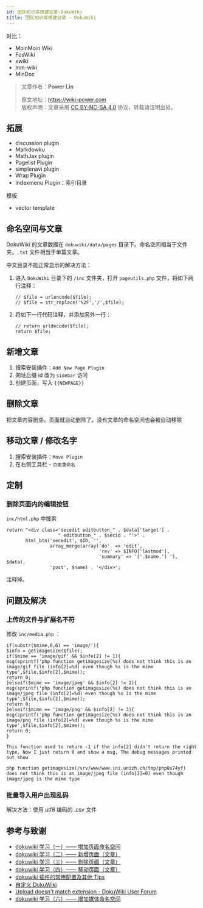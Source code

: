 ```yaml
---
id: 团队知识库搭建记录-DokuWiki
title: 团队知识库搭建记录 - DokuWiki
---
```



对比：

- MoinMoin Wiki
- FosWiki
- xwiki
- mm-wiki
- MinDoc



> 文章作者：**Power Lin**
>
> 原文地址：<https://wiki-power.com>  
> 版权声明：文章采用 [CC BY-NC-SA 4.0](https://creativecommons.org/licenses/by/4.0/deed.zh) 协议，转载请注明出处。

## 拓展

- discussion plugin
- Markdowku
- MathJax plugin
- Pagelist Plugin
- simplenavi plugin
- Wrap Plugin
- Indexmenu Plugin：索引目录

模板

- vector template

## 命名空间与文章

DokuWiki 的文章数据在 `dokuwiki/data/pages` 目录下。命名空间相当于文件夹，`.txt` 文件相当于单篇文章。

中文目录不能正常显示的解决方法：

1. 进入 `DokuWiki` 目录下的 `/inc` 文件夹，打开 `pageutils.php` 文件，将如下两行注释：

   ```
   // $file = urlencode($file);
   // $file = str_replace('%2F','/',$file);
   ```

2. 将如下一行代码注释，并添加另外一行：

   ```
   // return urldecode($file);
   return $file;
   ```

## 新增文章

1. 搜索安装插件：`Add New Page Plugin`
2. 网址后缀 id 改为 `sidebar` 访问
3. 创建页面，写入 `{{NEWPAGE}}`

## 删除文章

把文章内容删空，页面就自动删除了。没有文章的命名空间也会被自动移除

## 移动文章 / 修改名字

1. 搜索安装插件：`Move Plugin`
2. 在右侧工具栏 - `页面重命名`

## 定制

### 删除页面内的编辑按钮

`inc/html.php` 中搜索

```
return "<div class='secedit editbutton_" . $data['target'] .
                   " editbutton_" . $secid . "'>" .
       html_btn('secedit', $ID, '',
                array_merge(array('do'  => 'edit',
                                  'rev' => $INFO['lastmod'],
                                  'summary' => '['.$name.'] '), $data),
                'post', $name) . '</div>';
```

注释掉。

## 问题及解决

### 上传的文件与扩展名不符

修改 `inc/media.php` ：

```
if(substr($mime,0,6) == 'image/'){
$info = getimagesize($file);
if($mime == 'image/gif' && $info[2] != 1){
msg(sprintf('php function getimagesize(%s) does not think this is an image/gif file (info[2]=%d) even though %s is the mime type',$file,$info[2],$mime));
return 0;
}elseif($mime == 'image/jpeg' && $info[2] != 2){
msg(sprintf('php function getimagesize(%s) does not think this is an image/jpeg file (info[2]=%d) even though %s is the mime type',$file,$info[2],$mime));
return 0;
}elseif($mime == 'image/png' && $info[2] != 3){
msg(sprintf('php function getimagesize(%s) does not think this is an image/png file (info[2]=%d) even though %s is the mime type',$file,$info[2],$mime));
return 0;
}

This function used to return -1 if the info[2] didn't return the right type. Now I just return 0 and show a msg. The debug messages printed out show

php function getimagesize(/srv/www/www.ini.unizh.ch/tmp/phpQu74yf) does not think this is an image/jpeg file (info[2]=0) even though image/jpeg is the mime type
```

### 批量导入用户出现乱码

解决方法：使用 utf8 编码的 .csv 文件


## 参考与致谢

- [dokuwiki 学习（一）—— 增加页面命名空间](https://blog.csdn.net/wszll_Alex/article/details/80246721)
- [dokuwiki 学习（二）—— 新增页面（文章）](https://blog.csdn.net/wszll_Alex/article/details/80246836)
- [dokuwiki 学习（三）—— 删除页面（文章）](https://blog.csdn.net/wszll_Alex/article/details/80252098)
- [dokuwiki 学习（四）—— 移动页面（文章）](https://blog.csdn.net/wszll_Alex/article/details/80252132)
- [dokuwiki 插件的常用配置及其他 Tips](https://leekwen.blog.csdn.net/article/details/54907445?utm_medium=distribute.pc_relevant_t0.none-task-blog-BlogCommendFromMachineLearnPai2-1.control&depth_1-utm_source=distribute.pc_relevant_t0.none-task-blog-BlogCommendFromMachineLearnPai2-1.control)
- [自定义 DokuWiki](https://wiki.gimo.me/wiki/customize)
- [Upload doesn't match extension - DokuWiki User Forum](https://forum.dokuwiki.org/d/1297-upload-doesn-t-match-extension/3)
- [dokuwiki 学习（六）—— 增加媒体命名空间](https://blog.csdn.net/wszll_Alex/article/details/80252201)
